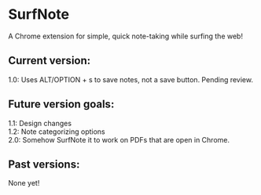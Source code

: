 # SurfNote
A Chrome extension for simple, quick note-taking while surfing the web! 

## Current version:
1.0: Uses ALT/OPTION + s to save notes, not a save button. Pending review.

## Future version goals:
1.1: Design changes  
1.2: Note categorizing options  
2.0: Somehow SurfNote it to work on PDFs that are open in Chrome.

## Past versions:
None yet!
